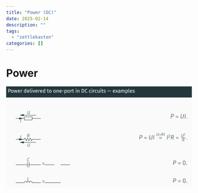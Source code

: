 ```yaml
---
title: "Power (DC)"
date: 2025-02-14
description: ""
tags: 
  - "zettlekasten"
categories: []
---
```


# Power
![Pasted image 20221127220449](../attachments/Pasted%20image%2020221127220449.png)